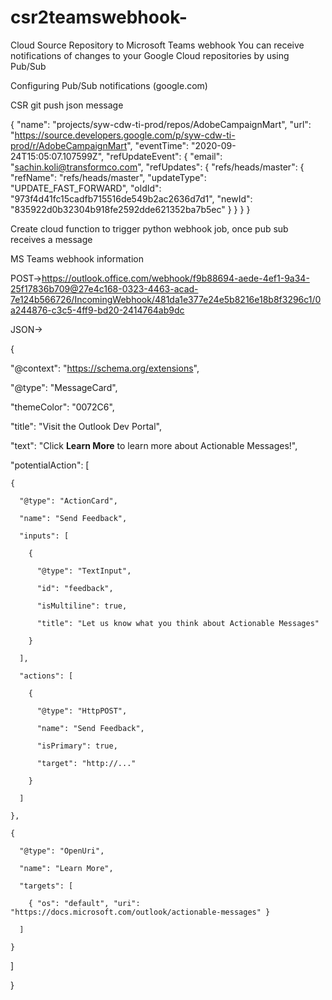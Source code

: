 # csr2teamswebhook-
Cloud Source Repository to Microsoft Teams webhook
You can receive notifications of changes to your Google Cloud repositories by using Pub/Sub 

Configuring Pub/Sub notifications (google.com) 

 

CSR git push json message 

{ "name": "projects/syw-cdw-ti-prod/repos/AdobeCampaignMart", "url": "https://source.developers.google.com/p/syw-cdw-ti-prod/r/AdobeCampaignMart", "eventTime": "2020-09-24T15:05:07.107599Z", "refUpdateEvent": { "email": "sachin.koli@transformco.com", "refUpdates": { "refs/heads/master": { "refName": "refs/heads/master", "updateType": "UPDATE_FAST_FORWARD", "oldId": "973f4d41fc15cadfb715516de549b2ac2636d7d1", "newId": "835922d0b32304b918fe2592dde621352ba7b5ec" } } } } 

 

Create cloud function to trigger python webhook job, once pub sub receives a message 

 


 

 

 

MS Teams webhook information 

POST->https://outlook.office.com/webhook/f9b88694-aede-4ef1-9a34-25f17836b709@27e4c168-0323-4463-acad-7e124b566726/IncomingWebhook/481da1e377e24e5b8216e18b8f3296c1/0a244876-c3c5-4ff9-bd20-2414764ab9dc 

 

JSON-> 

{ 

  "@context": "https://schema.org/extensions", 

  "@type": "MessageCard", 

  "themeColor": "0072C6", 

  "title": "Visit the Outlook Dev Portal", 

  "text": "Click **Learn More** to learn more about Actionable Messages!", 

  "potentialAction": [ 

    { 

      "@type": "ActionCard", 

      "name": "Send Feedback", 

      "inputs": [ 

        { 

          "@type": "TextInput", 

          "id": "feedback", 

          "isMultiline": true, 

          "title": "Let us know what you think about Actionable Messages" 

        } 

      ], 

      "actions": [ 

        { 

          "@type": "HttpPOST", 

          "name": "Send Feedback", 

          "isPrimary": true, 

          "target": "http://..." 

        } 

      ] 

    }, 

    { 

      "@type": "OpenUri", 

      "name": "Learn More", 

      "targets": [ 

        { "os": "default", "uri": "https://docs.microsoft.com/outlook/actionable-messages" } 

      ] 

    } 

  ] 

} 
